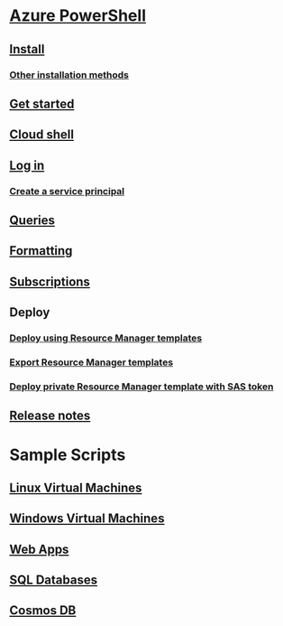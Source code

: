 # [Azure PowerShell](../overview.md)
## [Install](../install-azurerm-ps.md)
### [Other installation methods](../other-install.md)
## [Get started](../get-started-azureps.md)
## [Cloud shell](https://docs.microsoft.com/azure/cloud-shell/overview)
## [Log in](../authenticate-azureps.md)
### [Create a service principal](../create-azure-service-principal-azureps.md)
## [Queries](../queries-azureps.md)
## [Formatting](../formatting-output.md)
## [Subscriptions](../manage-subscriptions-azureps.md)

## Deploy
### [Deploy using Resource Manager templates](https://docs.microsoft.com/azure/azure-resource-manager/resource-group-template-deploy)
### [Export Resource Manager templates](https://docs.microsoft.com/azure/azure-resource-manager/resource-manager-export-template-powershell)
### [Deploy private Resource Manager template with SAS token](https://docs.microsoft.com/azure/azure-resource-manager/resource-manager-powershell-sas-token)

## [Release notes](release-notes-azureps.md)

# Sample Scripts
## [Linux Virtual Machines](/azure/virtual-machines/linux/powershell-samples?toc=%2fpowershell%2fmodule%2ftoc.json)
## [Windows Virtual Machines](/azure/virtual-machines/windows/powershell-samples?toc=%2fpowershell%2fmodule%2ftoc.json)
## [Web Apps](/azure/app-service-web/app-service-powershell-samples?toc=%2fpowershell%2fmodule%2ftoc.json)
## [SQL Databases](/azure/sql-database/sql-database-powershell-samples?toc=%2fpowershell%2fmodule%2ftoc.json)
## [Cosmos DB](/azure/cosmos-db/powershell-samples?toc=%2fpowershell%2fmodules%2ftoc.json)
